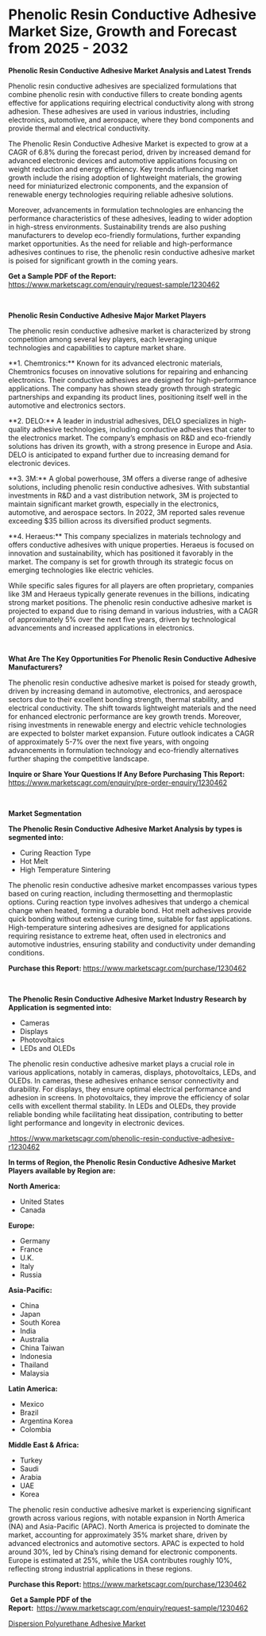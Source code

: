 <p><h1>Phenolic Resin Conductive Adhesive Market Size, Growth and Forecast from 2025 - 2032</h1></p><p><strong>Phenolic Resin Conductive Adhesive Market Analysis and Latest Trends</strong></p>
<p><p>Phenolic resin conductive adhesives are specialized formulations that combine phenolic resin with conductive fillers to create bonding agents effective for applications requiring electrical conductivity along with strong adhesion. These adhesives are used in various industries, including electronics, automotive, and aerospace, where they bond components and provide thermal and electrical conductivity.</p><p>The Phenolic Resin Conductive Adhesive Market is expected to grow at a CAGR of 6.8% during the forecast period, driven by increased demand for advanced electronic devices and automotive applications focusing on weight reduction and energy efficiency. Key trends influencing market growth include the rising adoption of lightweight materials, the growing need for miniaturized electronic components, and the expansion of renewable energy technologies requiring reliable adhesive solutions. </p><p>Moreover, advancements in formulation technologies are enhancing the performance characteristics of these adhesives, leading to wider adoption in high-stress environments. Sustainability trends are also pushing manufacturers to develop eco-friendly formulations, further expanding market opportunities. As the need for reliable and high-performance adhesives continues to rise, the phenolic resin conductive adhesive market is poised for significant growth in the coming years.</p></p>
<p><strong>Get a Sample PDF of the Report:&nbsp;</strong> <a href="https://www.marketscagr.com/enquiry/request-sample/1230462?utm_campaign=1889&utm_medium=2&utm_source=Github&utm_content=ia&utm_term=03022025&utm_id=phenolic-resin-conductive-adhesive">https://www.marketscagr.com/enquiry/request-sample/1230462</a></p>
<p>&nbsp;</p>
<p><strong>Phenolic Resin Conductive Adhesive Major Market Players</strong></p>
<p><p>The phenolic resin conductive adhesive market is characterized by strong competition among several key players, each leveraging unique technologies and capabilities to capture market share. </p><p>**1. Chemtronics:** Known for its advanced electronic materials, Chemtronics focuses on innovative solutions for repairing and enhancing electronics. Their conductive adhesives are designed for high-performance applications. The company has shown steady growth through strategic partnerships and expanding its product lines, positioning itself well in the automotive and electronics sectors.</p><p>**2. DELO:** A leader in industrial adhesives, DELO specializes in high-quality adhesive technologies, including conductive adhesives that cater to the electronics market. The company’s emphasis on R&D and eco-friendly solutions has driven its growth, with a strong presence in Europe and Asia. DELO is anticipated to expand further due to increasing demand for electronic devices.</p><p>**3. 3M:** A global powerhouse, 3M offers a diverse range of adhesive solutions, including phenolic resin conductive adhesives. With substantial investments in R&D and a vast distribution network, 3M is projected to maintain significant market growth, especially in the electronics, automotive, and aerospace sectors. In 2022, 3M reported sales revenue exceeding $35 billion across its diversified product segments.</p><p>**4. Heraeus:** This company specializes in materials technology and offers conductive adhesives with unique properties. Heraeus is focused on innovation and sustainability, which has positioned it favorably in the market. The company is set for growth through its strategic focus on emerging technologies like electric vehicles.</p><p>While specific sales figures for all players are often proprietary, companies like 3M and Heraeus typically generate revenues in the billions, indicating strong market positions. The phenolic resin conductive adhesive market is projected to expand due to rising demand in various industries, with a CAGR of approximately 5% over the next five years, driven by technological advancements and increased applications in electronics.</p></p>
<p>&nbsp;</p>
<p><strong>What Are The Key Opportunities For Phenolic Resin Conductive Adhesive Manufacturers?</strong></p>
<p><p>The phenolic resin conductive adhesive market is poised for steady growth, driven by increasing demand in automotive, electronics, and aerospace sectors due to their excellent bonding strength, thermal stability, and electrical conductivity. The shift towards lightweight materials and the need for enhanced electronic performance are key growth trends. Moreover, rising investments in renewable energy and electric vehicle technologies are expected to bolster market expansion. Future outlook indicates a CAGR of approximately 5-7% over the next five years, with ongoing advancements in formulation technology and eco-friendly alternatives further shaping the competitive landscape.</p></p>
<p><strong>Inquire or Share Your Questions If Any Before Purchasing This Report:</strong> <a href="https://www.marketscagr.com/enquiry/pre-order-enquiry/1230462?utm_campaign=1889&utm_medium=2&utm_source=Github&utm_content=ia&utm_term=03022025&utm_id=phenolic-resin-conductive-adhesive">https://www.marketscagr.com/enquiry/pre-order-enquiry/1230462</a></p>
<p>&nbsp;</p>
<p><strong>Market Segmentation</strong></p>
<p><strong>The Phenolic Resin Conductive Adhesive Market Analysis by types is segmented into:</strong></p>
<p><ul><li>Curing Reaction Type</li><li>Hot Melt</li><li>High Temperature Sintering</li></ul></p>
<p><p>The phenolic resin conductive adhesive market encompasses various types based on curing reaction, including thermosetting and thermoplastic options. Curing reaction type involves adhesives that undergo a chemical change when heated, forming a durable bond. Hot melt adhesives provide quick bonding without extensive curing time, suitable for fast applications. High-temperature sintering adhesives are designed for applications requiring resistance to extreme heat, often used in electronics and automotive industries, ensuring stability and conductivity under demanding conditions.</p></p>
<p><strong>Purchase this Report:&nbsp;</strong><a href="https://www.marketscagr.com/purchase/1230462?utm_campaign=1889&utm_medium=2&utm_source=Github&utm_content=ia&utm_term=03022025&utm_id=phenolic-resin-conductive-adhesive">https://www.marketscagr.com/purchase/1230462</a></p>
<p>&nbsp;</p>
<p><strong>The Phenolic Resin Conductive Adhesive Market Industry Research by Application is segmented into:</strong></p>
<p><ul><li>Cameras</li><li>Displays</li><li>Photovoltaics</li><li>LEDs and OLEDs</li></ul></p>
<p><p>The phenolic resin conductive adhesive market plays a crucial role in various applications, notably in cameras, displays, photovoltaics, LEDs, and OLEDs. In cameras, these adhesives enhance sensor connectivity and durability. For displays, they ensure optimal electrical performance and adhesion in screens. In photovoltaics, they improve the efficiency of solar cells with excellent thermal stability. In LEDs and OLEDs, they provide reliable bonding while facilitating heat dissipation, contributing to better light performance and longevity in electronic devices.</p></p>
<p><a href="https://www.marketscagr.com/phenolic-resin-conductive-adhesive-r1230462?utm_campaign=1889&utm_medium=2&utm_source=Github&utm_content=ia&utm_term=03022025&utm_id=phenolic-resin-conductive-adhesive">&nbsp;https://www.marketscagr.com/phenolic-resin-conductive-adhesive-r1230462</a></p>
<p><strong>In terms of Region, the Phenolic Resin Conductive Adhesive Market Players available by Region are:</strong></p>
<p>
    <p> <strong> North America: </strong>
        <ul>
            <li>United States</li>
            <li>Canada</li>
        </ul>
        </p> 
    <p> <strong> Europe: </strong>
        <ul>
            <li>Germany</li>
            <li>France</li>
            <li>U.K.</li>
            <li>Italy</li>
            <li>Russia</li>
        </ul>
        </p> 
    <p> <strong> Asia-Pacific: </strong>
        <ul>
            <li>China</li>
            <li>Japan</li>
            <li>South Korea</li>
            <li>India</li>
            <li>Australia</li>
            <li>China Taiwan</li>
            <li>Indonesia</li>
            <li>Thailand</li>
            <li>Malaysia</li>
        </ul>
        </p> 
    <p> <strong> Latin America: </strong>
        <ul>
            <li>Mexico</li>
            <li>Brazil</li>
            <li>Argentina Korea</li>
            <li>Colombia</li>
        </ul>
        </p> 
    <p> <strong> Middle East & Africa: </strong>
        <ul>
            <li>Turkey</li>
            <li>Saudi</li>
            <li>Arabia</li>
            <li>UAE</li>
            <li>Korea</li>
        </ul>
    </p>
    </p>
<p><p>The phenolic resin conductive adhesive market is experiencing significant growth across various regions, with notable expansion in North America (NA) and Asia-Pacific (APAC). North America is projected to dominate the market, accounting for approximately 35% market share, driven by advanced electronics and automotive sectors. APAC is expected to hold around 30%, led by China’s rising demand for electronic components. Europe is estimated at 25%, while the USA contributes roughly 10%, reflecting strong industrial applications in these regions.</p></p>
<p><strong>Purchase this Report: </strong><a href="https://www.marketscagr.com/purchase/1230462?utm_campaign=1889&utm_medium=2&utm_source=Github&utm_content=ia&utm_term=03022025&utm_id=phenolic-resin-conductive-adhesive">https://www.marketscagr.com/purchase/1230462</a></p>
<p>&nbsp;<strong>Get a Sample PDF of the Report:&nbsp;&nbsp;</strong><a href="https://www.marketscagr.com/enquiry/request-sample/1230462?utm_campaign=1889&utm_medium=2&utm_source=Github&utm_content=ia&utm_term=03022025&utm_id=phenolic-resin-conductive-adhesive">https://www.marketscagr.com/enquiry/request-sample/1230462</a></p>
<p><strong></strong></p>
<p><p><a href="https://github.com/globismark/Market-Research-Report-List-6/blob/main/dispersion-polyurethane-adhesive-market.md?utm_campaign=1889&utm_medium=2&utm_source=Github&utm_content=ia&utm_term=03022025&utm_id=phenolic-resin-conductive-adhesive">Dispersion Polyurethane Adhesive Market</a></p></p>